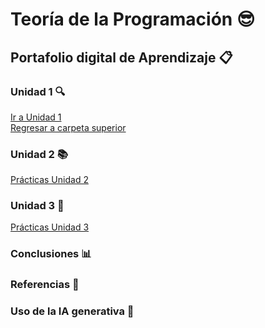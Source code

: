 # Teoría de la Programación 😎  
## Portafolio digital de Aprendizaje 📋  

### Unidad 1 🔍  
[Ir a Unidad 1](Unidad1/README.md)  
[Regresar a carpeta superior](../)  
### Unidad 2 📚  
[Prácticas Unidad 2](Unidad2.md)  

### Unidad 3 📝  
[Prácticas Unidad 3](Unidad3.md)  

### Conclusiones 📊  
### Referencias 📑  
### Uso de la IA generativa 🤖  
